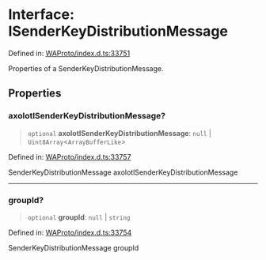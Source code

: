 # Interface: ISenderKeyDistributionMessage

Defined in: [WAProto/index.d.ts:33751](https://github.com/Fokusdotid/bail/blob/c004679536d41fcf32da31cecf70d3991dfa31b5/WAProto/index.d.ts#L33751)

Properties of a SenderKeyDistributionMessage.

## Properties

### axolotlSenderKeyDistributionMessage?

> `optional` **axolotlSenderKeyDistributionMessage**: `null` \| `Uint8Array`\<`ArrayBufferLike`\>

Defined in: [WAProto/index.d.ts:33757](https://github.com/Fokusdotid/bail/blob/c004679536d41fcf32da31cecf70d3991dfa31b5/WAProto/index.d.ts#L33757)

SenderKeyDistributionMessage axolotlSenderKeyDistributionMessage

***

### groupId?

> `optional` **groupId**: `null` \| `string`

Defined in: [WAProto/index.d.ts:33754](https://github.com/Fokusdotid/bail/blob/c004679536d41fcf32da31cecf70d3991dfa31b5/WAProto/index.d.ts#L33754)

SenderKeyDistributionMessage groupId
